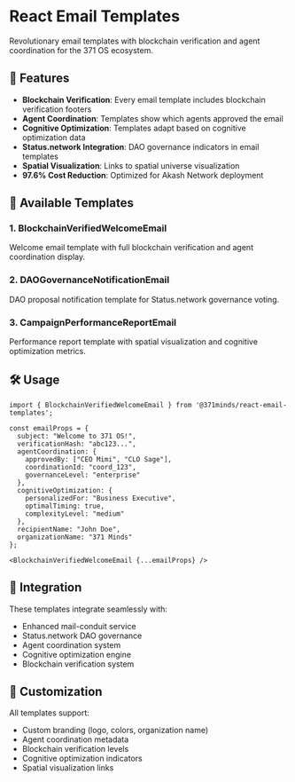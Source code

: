 # React Email Templates

Revolutionary email templates with blockchain verification and agent coordination for the 371 OS ecosystem.

## 🚀 Features

- **Blockchain Verification**: Every email template includes blockchain verification footers
- **Agent Coordination**: Templates show which agents approved the email
- **Cognitive Optimization**: Templates adapt based on cognitive optimization data
- **Status.network Integration**: DAO governance indicators in email templates
- **Spatial Visualization**: Links to spatial universe visualization
- **97.6% Cost Reduction**: Optimized for Akash Network deployment

## 📧 Available Templates

### 1. BlockchainVerifiedWelcomeEmail
Welcome email template with full blockchain verification and agent coordination display.

### 2. DAOGovernanceNotificationEmail
DAO proposal notification template for Status.network governance voting.

### 3. CampaignPerformanceReportEmail
Performance report template with spatial visualization and cognitive optimization metrics.

## 🛠️ Usage

```tsx
import { BlockchainVerifiedWelcomeEmail } from '@371minds/react-email-templates';

const emailProps = {
  subject: "Welcome to 371 OS!",
  verificationHash: "abc123...",
  agentCoordination: {
    approvedBy: ["CEO Mimi", "CLO Sage"],
    coordinationId: "coord_123",
    governanceLevel: "enterprise"
  },
  cognitiveOptimization: {
    personalizedFor: "Business Executive",
    optimalTiming: true,
    complexityLevel: "medium"
  },
  recipientName: "John Doe",
  organizationName: "371 Minds"
};

<BlockchainVerifiedWelcomeEmail {...emailProps} />
```

## 🔗 Integration

These templates integrate seamlessly with:
- Enhanced mail-conduit service
- Status.network DAO governance
- Agent coordination system
- Cognitive optimization engine
- Blockchain verification system

## 🎨 Customization

All templates support:
- Custom branding (logo, colors, organization name)
- Agent coordination metadata
- Blockchain verification levels
- Cognitive optimization indicators
- Spatial visualization links
